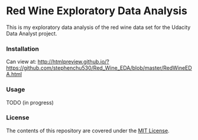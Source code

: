 # Red Wine Exploratory Data Analysis

This is my exploratory data analysis of the red wine data set for the Udacity Data Analyst project.

### Installation

Can view at: http://htmlpreview.github.io/?https://github.com/stephenchu530/Red_Wine_EDA/blob/master/RedWineEDA.html

### Usage

TODO (in progress)

### License

The contents of this repository are covered under the [MIT License](https://rem.mit-license.org/).
